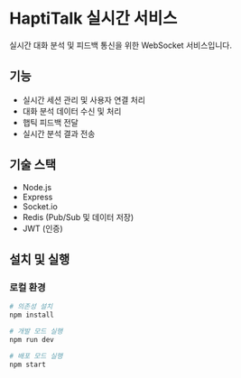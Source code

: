 # HaptiTalk 실시간 서비스

실시간 대화 분석 및 피드백 통신을 위한 WebSocket 서비스입니다.

## 기능

- 실시간 세션 관리 및 사용자 연결 처리
- 대화 분석 데이터 수신 및 처리
- 햅틱 피드백 전달
- 실시간 분석 결과 전송

## 기술 스택

- Node.js
- Express
- Socket.io
- Redis (Pub/Sub 및 데이터 저장)
- JWT (인증)

## 설치 및 실행

### 로컬 환경

```bash
# 의존성 설치
npm install

# 개발 모드 실행
npm run dev

# 배포 모드 실행
npm start